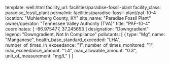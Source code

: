 template: well.html
facility_url: facilities/paradise-fossil-plant
facility_class: paradise_fossil_plant
permalink: facilities/paradise-fossil-plant/paf-10-4
location: "Muhlenberg County, KY"
site_name: "Paradise Fossil Plant"
owner/operator: "Tennessee Valley Authority (TVA)"
title: "PAF-10-4"
coordinates: [
  -86.975477,
  37.245653
]
designation: "Downgradient"
legend: "Downgradient, Not In Compliance"
pollutants: [
  {
  type: "Mg",
  name: "Manganese",
  health_base_standard_exceeded: "LHA",
  number_of_times_in_exceedance: "1",
  number_of_times_monitored: "1",
  max_exceedance_amount: "1.4",
  max_allowable_amount: "0.3",
  unit_of_measurement: "mg/L"
  }
]

